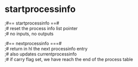 # startprocessinfo

;#== startprocessinfo ==#  
;# reset the process info list pointer  
;# no inputs, no outputs  


;#== nextprocessinfo ===#  
;# return in hl the next processinfo entry  
;# also updates currentprocessinfo  
;# if carry flag set, we have reach the end of the process table  

